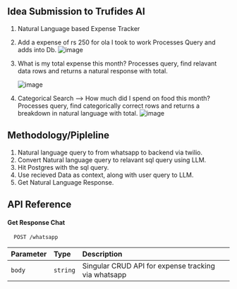 ## Idea Submission to Trufides AI
1. Natural Language based Expense Tracker
2. Add a expense of rs 250 for ola I took to work
   Processes Query and adds into Db.
   ![image](https://github.com/user-attachments/assets/16ac6e2d-6c84-47af-970e-740db64c2f76)

4. What is my total expense this month?
   Processes query, find relavant data rows and returns a natural response with total.
   
   ![image](https://github.com/user-attachments/assets/5fddf3c1-7641-404d-886f-1c96b0160a2f)
5. Categorical Search --> How much did I spend on food this month?
   Processes query, find categorically correct rows and returns a breakdown in natural language with total.
   ![image](https://github.com/user-attachments/assets/ca0a6c76-d829-4a45-94e7-bcd50e135878)



## Methodology/Pipleline
1. Natural language query to from whatsapp to backend via twilio.
2. Convert Natural language query to relavant sql query using LLM.
3. Hit Postgres with the sql query.
4. Use recieved Data as context, along with user query to LLM.
5. Get Natural Language Response.
   
## API Reference

#### Get Response Chat

```http
  POST /whatsapp
```

| Parameter | Type     | Description                |
| :-------- | :------- | :------------------------- |
| `body` | `string` |  Singular CRUD API for expense tracking via whatsapp |


